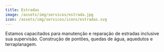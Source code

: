 ```yaml
---
title: Estradas
image: /assets/img/servicos/estrada.jpg
icon: /assets/img/servicos/icons/estradas.svg
---
```


Estamos capacitados para manutenção e reparação de estradas inclusive sua supervisão.
Construção de pontões, quedas de água, aquedutos e terraplanagem.